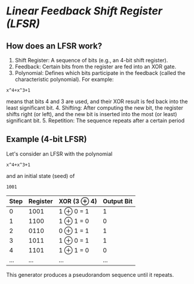 # *Linear Feedback Shift Register (LFSR)*

## How does an LFSR work?

1. Shift Register: A sequence of bits (e.g., an 4-bit shift register).
2. Feedback: Certain bits from the register are fed into an XOR gate.
3. Polynomial: Defines which bits participate in the feedback (called the characteristic polynomial). For example:

``` x^4+x^3+1 ```                                                                                                                                                    

means that bits 4 and 3 are used, and their XOR result is fed back into the least significant bit.
4. Shifting: After computing the new bit, the register shifts right (or left), and the new bit is inserted into the most (or least) significant bit.
5. Repetition: The sequence repeats after a certain period

## Example (4-bit LFSR)

Let's consider an LFSR with the polynomial

``` x^4+x^3+1 ```                                                                                                                                                    

and an initial state (seed) of

``` 1001 ```        

| Step | Register|XOR (3 ⊕ 4)| Output Bit |
|------|---------|------------|------------|
| 0    | 1001    | 1 ⊕ 0 = 1 | 1          |
| 1    | 1100    | 1 ⊕ 1 = 0 | 0          |
| 2    | 0110    | 0 ⊕ 1 = 1 | 1          |
| 3    | 1011    | 1 ⊕ 0 = 1 | 1          |
| 4    | 1101    | 1 ⊕ 1 = 0 | 0          |
| ...  | ...     | ...        | ...        |

This generator produces a pseudorandom sequence until it repeats.

